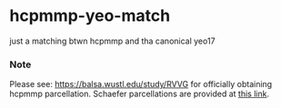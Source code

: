 # hcpmmp-yeo-match
just a matching btwn hcpmmp and tha canonical yeo17

### Note
Please see: https://balsa.wustl.edu/study/RVVG for officially obtaining hcpmmp parcellation. Schaefer parcellations are provided at [this link](https://github.com/ThomasYeoLab/CBIG/tree/master/stable_projects/brain_parcellation/Schaefer2018_LocalGlobal/Parcellations/HCP).
